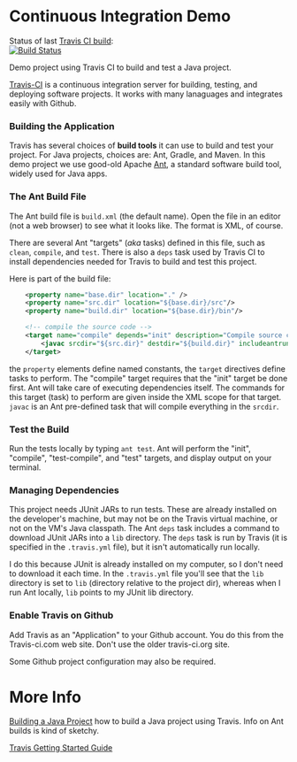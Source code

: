 Continuous Integration Demo
============================

Status of last [Travis CI build](https://travis-ci.com/jbrucker/demo-ci):  
[![Build Status](https://travis-ci.com/jbrucker/demo-ci.svg?branch=master)](https://travis-ci.com/jbrucker/demo-ci)

Demo project using Travis CI to build and test a Java project.

[Travis-CI](https://travis-ci.com) is a continuous integration server for building, testing, and deploying software projects.  It works with many lanaguages and integrates easily with Github.

### Building the Application

Travis has several choices of **build tools** it can use to build and test your project. For Java projects, choices are: Ant, Gradle, and Maven.
In this demo project we use good-old Apache [Ant](https://ant.apache.org),
a standard software build tool, widely used for Java apps.

### The Ant Build File

The Ant build file is `build.xml` (the default name). Open the file in an editor (not a web browser) to see what it looks like.  The format is XML, of course.

There are several Ant "targets" (*aka* tasks) defined in this file, such as `clean`, `compile`, and `test`.  There is also a `deps` task used by Travis CI to install dependencies needed for Travis to build and test this project.

Here is part of the build file:
```xml
    <property name="base.dir" location="." />
    <property name="src.dir" location="${base.dir}/src"/>
    <property name="build.dir" location="${base.dir}/bin"/>

    <!-- compile the source code -->
    <target name="compile" depends="init" description="Compile source code" >
        <javac srcdir="${src.dir}" destdir="${build.dir}" includeantruntime="false" />
    </target>
```
the `property` elements define named constants, the `target` directives define tasks to perform.
The "compile" target requires that the "init" target be done first. Ant will take care of executing
dependencies itself.  The commands for this target (task) to perform are given inside the XML scope
for that target. `javac` is an Ant pre-defined task that will compile everything in the `srcdir`.

### Test the Build

Run the tests locally by typing `ant test`.  Ant will perform the "init", "compile", "test-compile",
and "test" targets, and display output on your terminal.

### Managing Dependencies

This project needs JUnit JARs to run tests. These are already installed on the developer's machine, but may not be on the Travis virtual machine, or not on the VM's Java classpath.   The Ant `deps` task includes a command to download JUnit JARs into a `lib` directory.  The `deps` task is run by Travis (it is specified in the `.travis.yml` file), but it isn't automatically run locally.

I do this because JUnit is already installed on my computer, so I don't need to download it each time.  In the `.travis.yml` file you'll see that the `lib` directory is set to `lib` (directory relative to the project dir), whereas when I run Ant locally, `lib` points to my JUnit lib directory.

### Enable Travis on Github

Add Travis as an "Application" to your Github account.  You do this from the Travis-ci.com web site. Don't use the older travis-ci.org site.

Some Github project configuration may also be required. 


More Info
=========
[Building a Java Project](https://docs.travis-ci.com/user/languages/java/) how to build a Java project using Travis. Info on Ant builds is kind of sketchy.

[Travis Getting Started Guide](https://docs.travis-ci.com/user/getting-started/)


